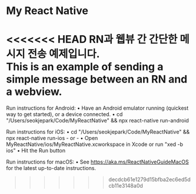 # My React Native

<<<<<<< HEAD
<strong>RN과 웹뷰 간 간단한 메시지 전송 예제입니다.</strong><br />
This is an example of sending a simple message between an RN and a webview.
=======
  Run instructions for Android:
    • Have an Android emulator running (quickest way to get started), or a device connected.
    • cd "/Users/seokjepark/Code/MyReactNative" && npx react-native run-android

  Run instructions for iOS:
    • cd "/Users/seokjepark/Code/MyReactNative" && npx react-native run-ios
    - or -
    • Open MyReactNative/ios/MyReactNative.xcworkspace in Xcode or run "xed -b ios"
    • Hit the Run button

  Run instructions for macOS:
    • See https://aka.ms/ReactNativeGuideMacOS for the latest up-to-date instructions.
>>>>>>> decdcb61e1279d15bfba2ec6ed5dcb11e3148a0d
